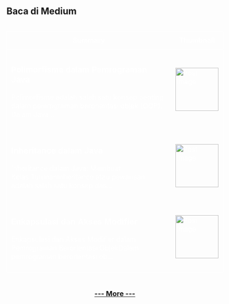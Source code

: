 ## Baca di Medium

<!--START_SECTION:medium-->

<div style="overflow-x:auto;">
<table style="width: 100%; border-collapse: collapse; color: white;">
  <tr>
    <th style="border: 1px solid white; padding: 10px;">Summary</th>
    <th style="border: 1px solid white; padding: 10px;">Thumbnail</th>
  </tr>
  <tr>
    <td style="border: 1px solid white; padding: 10px;"><h3><a href="https://medium.com/@dikaelsaputra/polimorfisme-dalam-pemrograman-java-39890c0a08ea?source=rss-272e0aace4a6------2" target="_blank" style="color: white; text-decoration: none;">Polimorfisme dalam Pemrograman Java</a></h3><p>Polimorfisme adalah salah satu konsep penting dalam pemrograman berorientasi objek (OOP). Dalam Java...</p></td>
    <td style="border: 1px solid white; padding: 10px;"><img src="https://cdn-images-1.medium.com/max/750/0*wiVfPfcjZr6ZlMIq.png" alt="Post Image" style="width: 100px; height: auto;" /></td>
  </tr>
  <tr>
    <td style="border: 1px solid white; padding: 10px;"><h3><a href="https://medium.com/@dikaelsaputra/inheritance-dalam-java-2145648ad259?source=rss-272e0aace4a6------2" target="_blank" style="color: white; text-decoration: none;">Inheritance dalam Java</a></h3><p>Inheritance dalam Java: Membuat Kelas TurunanInheritance atau pewarisan adalah salah satu konsep das...</p></td>
    <td style="border: 1px solid white; padding: 10px;"><img src="https://cdn-images-1.medium.com/max/1024/0*j228EAaH0-pIXt2y.jpg" alt="Post Image" style="width: 100px; height: auto;" /></td>
  </tr>
  <tr>
    <td style="border: 1px solid white; padding: 10px;"><h3><a href="https://medium.com/@dikaelsaputra/enkapsulasi-dan-akses-modifier-2157af7cf274?source=rss-272e0aace4a6------2" target="_blank" style="color: white; text-decoration: none;">Enkapsulasi dan Akses Modifier</a></h3><p>Enkapsulasi dan Akses Modifier dalam Pemrograman Berorientasi ObjekDalam pemrograman berorientasi ob...</p></td>
    <td style="border: 1px solid white; padding: 10px;"><img src="https://cdn-images-1.medium.com/max/827/1*sUycVMDsajgARsD8W1t4uw.png" alt="Post Image" style="width: 100px; height: auto;" /></td>
  </tr>
</table>
</div>

<!--END_SECTION:medium-->

<div align="center">
  
### [--- More ---](https://medium.com/@dikaelsaputra)

</div>